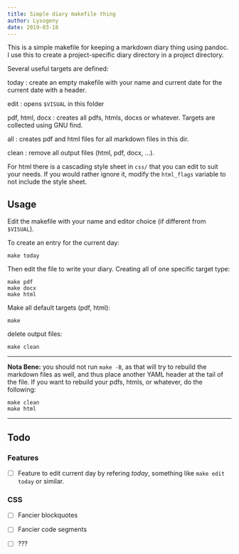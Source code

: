 ```yaml
---
title: Simple diary makefile thing
author: Lysogeny
date: 2019-03-18
---
```


This is a simple makefile for keeping a markdown diary thing using pandoc.
I use this to create a project-specific diary directory in a project directory.

Several useful targets are defined:

today
:   create an empty makefile with your name and current date for the current date with a header.

edit
:   opens `$VISUAL` in this folder

pdf, html, docx
:   creates all pdfs, htmls, docxs or whatever. Targets are collected using GNU find.

all
:   creates pdf and html files for all markdown files in this dir.

clean
:   remove all output files (html, pdf, docx, ...).

For html there is a cascading style sheet in `css/` that you can edit to suit
your needs. If you would rather ignore it, modify the `html_flags` variable to
not include the style sheet.

Usage
-----

Edit the makefile with your name and editor choice (if different from `$VISUAL`).

To create an entry for the current day:

    make today

Then edit the file to write your diary.
Creating all of one specific target type:

    make pdf
    make docx
    make html

Make all default targets (pdf, html):

    make

delete output files:

    make clean

______

**Nota Bene:** you should not run `make -B`, as that will try to rebuild the markdown
files as well, and thus place another YAML header at the tail of the file.
If you want to rebuild your pdfs, htmls, or whatever, do the following:

    make clean
    make html

______


Todo
----

### Features ###

- [ ] Feature to edit current day by refering *today*, something like `make edit today` or similar.

### CSS ###

- [ ] Fancier blockquotes
- [ ] Fancier code segments
- [ ] ???

